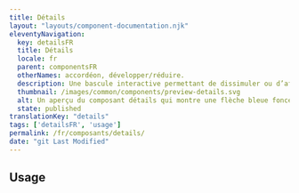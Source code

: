 ```yaml
---
title: Détails
layout: "layouts/component-documentation.njk"
eleventyNavigation:
  key: detailsFR
  title: Détails
  locale: fr
  parent: componentsFR
  otherNames: accordéon, développer/réduire.
  description: Une bascule interactive permettant de dissimuler ou d’afficher du contenu.
  thumbnail: /images/common/components/preview-details.svg
  alt: Un aperçu du composant détails qui montre une flèche bleue foncée pointant vers le bas suivie d'une boîte grise foncée soulignée de bleu foncé qui montre que le texte est développé et visible sur la page. Le texte est représenté par trois boîtes grises foncées.
  state: published
translationKey: "details"
tags: ['detailsFR', 'usage']
permalink: /fr/composants/details/
date: "git Last Modified"
---
```


## Usage